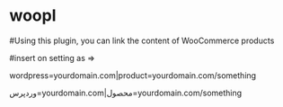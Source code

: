 # woopl
#Using this plugin, you can link the content of WooCommerce products

#insert on setting as =>

wordpress=yourdomain.com|product=yourdomain.com/something

وردپرس=yourdomain.com|محصول=yourdomain.com/something
